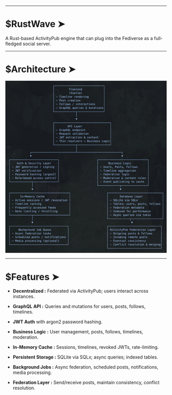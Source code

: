 
---

# $RustWave ➤

A Rust-based ActivityPub engine that can plug into the Fediverse as a full-fledged social server.

---

# $Architecture ➤

![Architecture](./static/images/architecture.png)

---

# $Features ➤

- **Decentralized :** Federated via ActivityPub; users interact across instances.

- **GraphQL API :** Queries and mutations for users, posts, follows, timelines.

- **JWT Auth** with argon2 password hashing.

- **Business Logic :**  User management, posts, follows, timelines, moderation.

- **In-Memory Cache :**  Sessions, timelines, revoked JWTs, rate-limiting.

- **Persistent Storage :** SQLite via SQLx; async queries; indexed tables.

- **Background Jobs :** Async federation, scheduled posts, notifications, media processing.

- **Federation Layer :** Send/receive posts, maintain consistency, conflict resolution.
